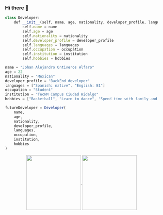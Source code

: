 ### Hi there 👋

<!--
**ChemsJam/ChemsJam** is a ✨ _special_ ✨ repository because its `README.md` (this file) appears on your GitHub profile.
-->

```ts
class Developer:
    def __init__(self, name, age, nationality, developer_profile, languages, occupation, institution, hobbies):
        self.name = name
        self.age = age
        self.nationality = nationality
        self.developer_profile = developer_profile
        self.languages = languages
        self.occupation = occupation
        self.institution = institution
        self.hobbies = hobbies

name = "Johan Alejandro Ontiveros Alfaro"
age = 22
nationality = "Mexican"
developer_profile = "BackEnd developer"
languages = ["Spanish: native", "English: B1"]
occupation = "Student"
institution = "TecNM Campus Ciudad Hidalgo"
hobbies = ["Basketball", "Learn to dance", "Spend time with family and friends"]

futureDeveloper = Developer(
    name,
    age,
    nationality,
    developer_profile,
    languages,
    occupation,
    institution,
    hobbies
)

```

<p align="center">
<a href="https://github.com/ChemsJam?tab=repositories">
  <img height="180" align="center" src="https://github-readme-stats.vercel.app/api?username=ChemsJam&show_icons=true&theme=dracula&rank_icon=github" />
</a>
<a href="https://github.com/ChemsJam?tab=repositories">
  <img height="180" align="center" src="https://github-readme-stats.vercel.app/api/top-langs/?username=ChemsJam&layout=compact&theme=onedark&hide=html,scss,prolog" />
</a>
<p>
